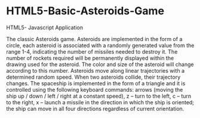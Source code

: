# HTML5-Basic-Asteroids-Game
HTML5- Javascript Application


The classic Asteroids game.
Asteroids are implemented in the form of a circle, each asteroid is associated with a randomly generated value from the range 1-4, indicating the number of missiles needed to destroy it. The number of rockets required will be permanently displayed within the drawing used for the asteroid. The color and size of the asteroid
will change according to this number. Asteroids move along linear trajectories with a determined random speed. When two asteroids collide, their trajectory changes.
The spaceship is implemented in the form of a triangle and it is controlled using the following keyboard commands: arrows (moving the ship up / down / left / right at a constant speed), z – turn to the left, c – turn to the right, x – launch a missile in the direction in which the ship is oriented; the ship can
move in all four directions regardless of current orientation.
